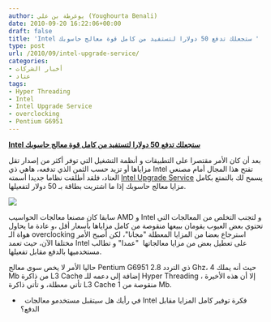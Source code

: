 ```yaml
---
author: يوغرطة بن علي (Youghourta Benali)
date: 2010-09-20 16:22:06+00:00
draft: false
title: 'Intel ستجعلك تدفع 50 دولارا لتستفيد من كامل قوة معالج حاسوبك '
type: post
url: /2010/09/intel-upgrade-service/
categories:
- أخبار الشركات
- عتاد
tags:
- Hyper Threading
- Intel
- Intel Upgrade Service
- overclocking
- Pentium G6951
---
```


**[Intel ستجعلك تدفع 50 دولارا لتستفيد من كامل قوة معالج حاسوبك](http://www.it-scoop.com/2010/09/intel-upgrade-service/)**


بعد أن كان الأمر مقتصرا على التطبيقات و أنظمة التشغيل التي توفر أكثر من إصدار تقل مزاياها أو تزيد حسب الثمن الذي تدفعه، هاهي ذي Intel تفتح هذا المجال أمام مصنعي العتاد، فلقد أطلقت نظاما جديدا أسمته [Intel Upgrade Service](http://www.intel.com/cd/channel/reseller/asmo-na/eng/404392.htm) يسمح لك بالتمتع بكامل مزايا معالج حاسوبك إذا ما اشتريت بطاقة بـ 50 دولار لتفعيلها.


[![](http://www.blogcdn.com/www.engadget.com/media/2010/09/9-18-10-intel600.jpg)
](http://www.it-scoop.com/2010/09/intel-upgrade-service/)


سابقا كان مصنعا معالجات الحواسيب AMD و Intel و لتجنب التخلص من المعالجات التي تحتوي بعض العيوب يقومان ببيعها منقوصة من كامل مزاياها بأسعار أقل ،و عادة ما يحاول هواة الـ overclocking استرجاع بعضا من المزايا المعطلة "مجانا"، لكن أصبح الأمر مختلفا الآن، حيث تعمد Intel على تعطيل بعض من مزايا معالجاتها  "عمدا" و تطالب مستخدميها بالدفع مقابل تفعيلها.

حاليا الأمر لا يخص سوى معالج Pentium G6951 ذي التردد 2.8 Ghz، حيث أنه يملك 4 Mb من ذاكرة L3 Cache إضافة إلى دعمه للـ Hyper Threading ، إلا أن هذه الأخيرة تأتي معطلة، و تأتي ذاكرة L3 Cache منقوصة من 1 Mb.

-   في رأيك هل سيتقبل مستخدمو معالجات Intel فكرة توفير كامل المزايا مقابل الدفع؟
